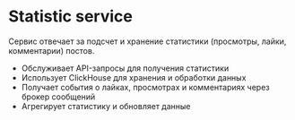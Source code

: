 # Statistic service
Сервис отвечает за подсчет и хранение статистики (просмотры, лайки, комментарии) постов.

- Обслуживает API-запросы для получения статистики
- Использует ClickHouse для хранения и обработки данных
- Получает события о лайках, просмотрах и комментариях через брокер сообщений
- Агрегирует статистику и обновляет данные